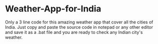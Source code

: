 # Weather-App-for-India
Only a 3 line code for this amazing weather app that cover all the cities of India.
Just copy and paste the source code in notepad or any other editor and save it as a .bat file and you are ready to check any Indian city's weather.
